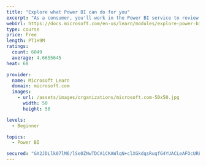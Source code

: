 ```yaml
---
title: "Explore what Power BI can do for you"
excerpt: "As a consumer, you'll work in the Power BI service to review and interact with content that has been shared with you. This module provides the foundational information that you need to work effectively in the Power BI service."
webUrl: https://docs.microsoft.com/en-us/learn/modules/explore-power-bi-service/
type: course
price: Free
length: PT1H9M
ratings:
  count: 6049
  average: 4.6655645
heat: 68

provider:
  name: Microsoft Learn
  domain: microsoft.com
  images:
    - url: /assets/images/organizations/microsoft.com-50x50.jpg
      width: 50
      height: 50

levels:
  - Beginner

topics:
  - Power BI

secured: "GX2JDLlk07lM6/lSe0ZNwTDCA1CKAWlqN+clXGkdqsRuqfG4YUACLeAFOcUREphQaJWMsyx6AdUdneW5KqHKL4LxqT3xi8cpxwod+j3SkIkA+HfdI7ewJ0U5LhdWqGtAxMvDicaK21DgsejB7K8kKJ0APePq9kWL6S3fO+Hbut3Lg9O6ElnA7wXesOkUlUKSz9f/284az3ooTKoDnUe5q5ks18n9pVv8YGxzoDOD3MH9HxH0rQ4qSx9kI8/R8fzXGWXXrmEZhvBljCKW+NJA6FphopM3srff1YqwMSZoCbWBh51ZzAh6hoBMDc7kBMwQwrZMQsJtD/ETCyIeuq/BdniPymsG746zKczyTtfITU6TlqwY+8UFnjn6amHsjuWVtIFmvnIIf+wb8ySpEue6WQ==;rReDBjOQt54sGnChAcgqqw=="
---
```


